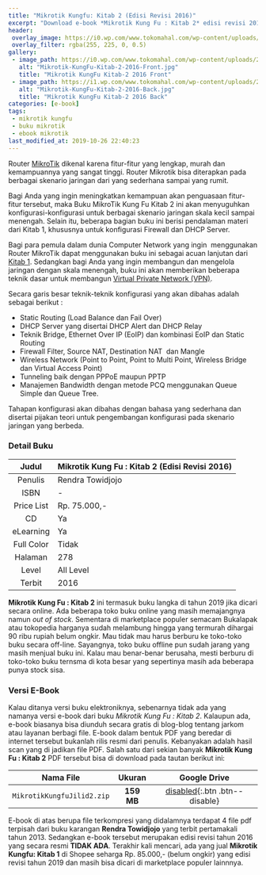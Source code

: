 ```yaml
---
title: "Mikrotik Kungfu: Kitab 2 (Edisi Revisi 2016)"
excerpt: "Download e-book *Mikrotik Kung Fu : Kitab 2* edisi revisi 2016 PDF di sini"
header:
 overlay_image: https://i0.wp.com/www.tokomahal.com/wp-content/uploads/2017/06/cover.114.Mikrotik-KungFu-Kitab-2-2016-Front.jpg
 overlay_filter: rgba(255, 225, 0, 0.5)
gallery:
 - image_path: https://i0.wp.com/www.tokomahal.com/wp-content/uploads/2017/06/cover.114.Mikrotik-KungFu-Kitab-2-2016-Front.jpg
   alt: "Mikrotik-KungFu-Kitab-2-2016-Front.jpg"
   title: "Mikrotik KungFu Kitab-2 2016 Front"
 - image_path: https://i1.wp.com/www.tokomahal.com/wp-content/uploads/2017/06/cover.114.Mikrotik-KungFu-Kitab-2-2016-Back.jpg
   alt: "Mikrotik-KungFu-Kitab-2-2016-Back.jpg"
   title: "Mikrotik KungFu Kitab-2 2016 Back"
categories: [e-book]
tags:
 - mikrotik kungfu
 - buku mikrotik
 - ebook mikrotik
last_modified_at: 2019-10-26 22:40:23
---
```

Router [MikroTik](https://www.knoacc.org/search/label/Mikrotik) dikenal karena fitur-fitur yang lengkap, murah dan kemampuannya yang sangat tinggi. Router Mikrotik bisa diterapkan pada berbagai skenario jaringan dari yang sederhana sampai yang rumit.

Bagi Anda yang ingin meningkatkan kemampuan akan penguasaan fitur-fitur tersebut, maka Buku MikroTik Kung Fu Kitab 2 ini akan menyuguhkan konfigurasi-konfigurasi untuk berbagai skenario jaringan skala kecil sampai menengah. Selain itu, beberapa bagian buku ini berisi pendalaman materi dari Kitab 1, khususnya untuk konfigurasi Firewall dan DHCP Server.

Bagi para pemula dalam dunia Computer Network yang ingin  menggunakan Router MikroTik dapat menggunakan buku ini sebagai acuan lanjutan dari [Kitab 1](https://knoacc.github.io/catetan/e-book/mikrotik-kungfu-kitab-1-edisi-revisi-2016-pdf/). Sedangkan bagi Anda yang ingin membangun dan mengelola jaringan dengan skala menengah, buku ini akan memberikan beberapa teknik dasar untuk membangun [Virtual Private Network (VPN)](https://www.knoacc.org/search/label/VPN). 

Secara garis besar teknik-teknik konfigurasi yang akan dibahas adalah sebagai berikut :

- Static Routing (Load Balance dan Fail Over)
- DHCP Server yang disertai DHCP Alert dan DHCP Relay
- Teknik Bridge, Ethernet Over IP (EoIP) dan kombinasi EoIP dan Static Routing
- Firewall Filter, Source NAT, Destination NAT  dan Mangle
- Wireless Network (Point to Point, Point to Multi Point, Wireless Bridge dan Virtual Access Point)
- Tunneling baik dengan PPPoE maupun PPTP
- Manajemen Bandwidth dengan metode PCQ menggunakan Queue Simple dan Queue Tree.

Tahapan konfigurasi akan dibahas dengan bahasa yang sederhana dan disertai pijakan teori untuk pengembangan konfigurasi pada skenario jaringan yang berbeda.

### Detail Buku

| Judul | Mikrotik Kung Fu : Kitab 2 (Edisi Revisi 2016) |
|:---:|:---|
| Penulis | Rendra Towidjojo |
| ISBN | - |
| Price List | Rp. 75.000,- |
| CD | Ya |
| eLearning | Ya |
| Full Color | Tidak |
| Halaman | 278 |
| Level | All Level |
| Terbit | 2016 |


**Mikrotik Kung Fu : Kitab 2** ini termasuk buku langka di tahun 2019 jika dicari secara online. Ada beberapa toko buku online yang masih memajangnya namun _out of stock_. Sementara di marketplace populer semacam Bukalapak atau tokopedia harganya sudah melambung hingga yang termurah dihargai 90 ribu rupiah belum ongkir. Mau tidak mau harus berburu ke toko-toko buku secara off-line. Sayangnya, toko buku offline pun sudah jarang yang masih menjual buku ini. Kalau mau benar-benar berusaha, mesti berburu di toko-toko buku ternsma di kota besar yang sepertinya masih ada beberapa punya stock sisa.

### Versi E-Book

Kalau ditanya versi buku elektroniknya, sebenarnya tidak ada yang namanya versi e-book dari buku *Mikrotik Kung Fu : Kitab 2*. Kalaupun ada, e-book biasanya bisa diunduh secara gratis di blog-blog tentang jarkom atau layanan berbagi file. E-book dalam bentuk PDF yang beredar di internet tersebut bukanlah rilis resmi dari penulis. Kebanyakan adalah hasil scan yang di jadikan file PDF. Salah satu dari sekian banyak **Mikrotik Kung Fu : Kitab 2** PDF tersebut bisa di download pada tautan berikut ini:

| Nama File | Ukuran | Google Drive |
|:---:|:---:|:---:|
| `MikrotikKungfuJilid2.zip` | **159 MB** | [disabled](https://mi.knoacc.org/bitly?st1=MikrotikKungfuJilid2.zip&st2=159MB&cde=2KQMIFS){:.btn .btn--disable} |

E-book di atas berupa file terkompresi yang didalamnya terdapat 4 file pdf terpisah dari buku karangan **Rendra Towidjojo** yang terbit pertamakali tahun 2013. Sedangkan e-book tersebut merupakan edisi revisi tahun 2016 yang secara resmi **TIDAK ADA**. Terakhir kali mencari, ada yang jual **Mikrotik Kungfu: Kitab 1** di Shopee seharga Rp. 85.000,- (belum ongkir) yang edisi revisi tahun 2019 dan masih bisa dicari di marketplace populer lainnnya. 
